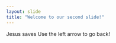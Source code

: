 ```yaml
---
layout: slide
title: "Welcome to our second slide!"
---
```

Jesus saves
Use the left arrow to go back!
